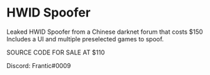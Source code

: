 # HWID Spoofer
Leaked HWID Spoofer from a Chinese darknet forum that costs $150
Includes a UI and multiple preselected games to spoof.

SOURCE CODE FOR SALE AT $110

Discord: Frantic#0009
